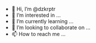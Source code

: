 - 👋 Hi, I’m @dzkrptr
- 👀 I’m interested in ...
- 🌱 I’m currently learning ...
- 💞️ I’m looking to collaborate on ...
- 📫 How to reach me ...

<!---
dzkrptr/dzkrptr is a ✨ special ✨ repository because its `README.md` (this file) appears on your GitHub profile.
You can click the Preview link to take a look at your changes.
--->
